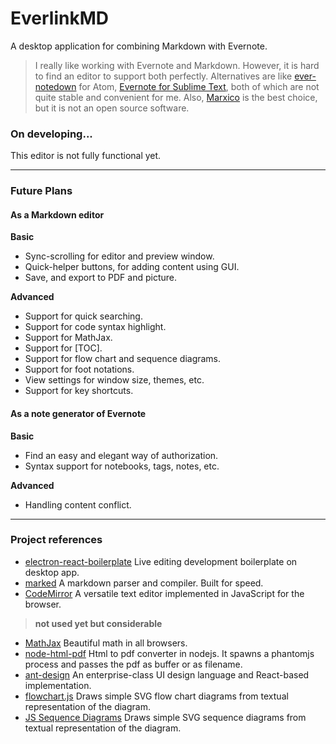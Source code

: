 # EverlinkMD
A desktop application for combining Markdown with Evernote.

> I really like working with Evernote and Markdown. However, it is hard to find an editor to support both perfectly.
> Alternatives are like [ever-notedown](https://atom.io/packages/ever-notedown) for Atom, [Evernote for Sublime Text](https://github.com/bordaigorl/sublime-evernote), both of which are not quite stable and convenient for me.
> Also, [Marxico](https://maxiang.io/) is the best choice, but it is not an open source software.

### On developing...  
This editor is not fully functional yet.

---
### Future Plans

#### As a Markdown editor
**Basic**

* Sync-scrolling for editor and preview window.
* Quick-helper buttons, for adding content using GUI.
* Save, and export to PDF and picture.

**Advanced**

* Support for quick searching.
* Support for code syntax highlight.
* Support for MathJax.
* Support for [TOC].
* Support for flow chart and sequence diagrams.
* Support for foot notations.
* View settings for window size, themes, etc.
* Support for key shortcuts.

#### As a note generator of Evernote
**Basic**

* Find an easy and elegant way of authorization.
* Syntax support for notebooks, tags, notes, etc.

**Advanced**

* Handling content conflict.


---
### Project references
* [electron-react-boilerplate](https://github.com/chentsulin/electron-react-boilerplate) Live editing development boilerplate on desktop app.
* [marked](https://github.com/chjj/marked) A markdown parser and compiler. Built for speed.
* [CodeMirror](http://codemirror.net/) A versatile text editor implemented in JavaScript for the browser.
> **not used yet but considerable**
>
* [MathJax](https://github.com/mathjax/MathJax) Beautiful math in all browsers.
* [node-html-pdf](https://github.com/marcbachmann/node-html-pdf) Html to pdf converter in nodejs. It spawns a phantomjs process and passes the pdf as buffer or as filename.
* [ant-design](https://github.com/ant-design/ant-design) An enterprise-class UI design language and React-based implementation.
* [flowchart.js](https://github.com/adrai/flowchart.js) Draws simple SVG flow chart diagrams from textual representation of the diagram.
* [JS Sequence Diagrams](https://github.com/bramp/js-sequence-diagrams) Draws simple SVG sequence diagrams from textual representation of the diagram.

